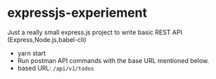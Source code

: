 # expressjs-experiement
Just a really small express.js project to write basic REST API (Express,Node.js,babel-cli)

- yarn start
- Run postman API commands with the base URL mentioned below.
- based URL: ``` /api/v1/todos ```
